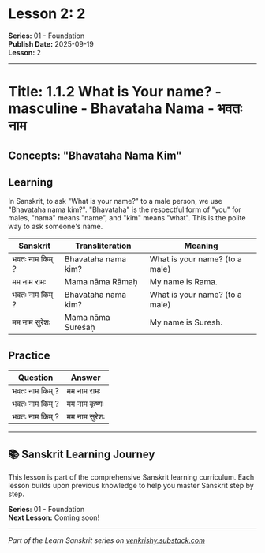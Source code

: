 # Lesson 2: 2

**Series:** 01 - Foundation  
**Publish Date:** 2025-09-19  
**Lesson:** 2

---

# Title: 1.1.2 What is Your name? - masculine - Bhavataha Nama - भवतः नाम
## Concepts: "Bhavataha Nama Kim"

## Learning
In Sanskrit, to ask "What is your name?" to a male person, we use "Bhavataha nama kim?". "Bhavataha" is the respectful form of "you" for males, "nama" means "name", and "kim" means "what". This is the polite way to ask someone's name.

| Sanskrit           | Transliteration      | Meaning                          |
| ------------------ | -------------------- | -------------------------------- |
| भवतः नाम किम् ?    | Bhavataha nama kim?  | What is your name? (to a male)   |
| मम नाम रामः        | Mama nāma Rāmaḥ      | My name is Rama.                 |
| भवतः नाम किम् ?    | Bhavataha nama kim?  | What is your name? (to a male)   |
| मम नाम सुरेशः      | Mama nāma Sureśaḥ    | My name is Suresh.               |

## Practice
| Question           | Answer              |
| ------------------ | ------------------- |
| भवतः नाम किम् ?    | मम नाम रामः        |
| भवतः नाम किम् ?    | मम नाम कृष्णः      |
| भवतः नाम किम् ?    | मम नाम सुरेशः      |

---

## 📚 Sanskrit Learning Journey

This lesson is part of the comprehensive Sanskrit learning curriculum. Each lesson builds upon previous knowledge to help you master Sanskrit step by step.

**Series:** 01 - Foundation  
**Next Lesson:** Coming soon!

---
*Part of the Learn Sanskrit series on [venkrishy.substack.com](https://venkrishy.substack.com/s/learn_sanskrit)*
